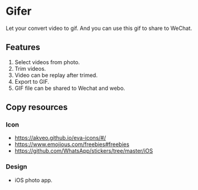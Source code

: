 # Gifer
Let your convert video to gif. And you can use this gif to share to WeChat.

## Features

1. Select videos from photo.
2. Trim videos.
3. Video can be replay after trimed.
4. Export to GIF.
5. GIF file can be shared to Wechat and webo.

## Copy resources

### Icon ###

- https://akveo.github.io/eva-icons/#/
- https://www.emojious.com/freebies#freebies
- https://github.com/WhatsApp/stickers/tree/master/iOS

### Design ###

- iOS photo app.
